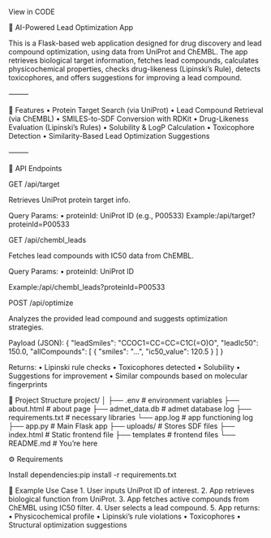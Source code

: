 View in CODE

🧪 AI-Powered Lead Optimization App

This is a Flask-based web application designed for drug discovery and lead compound optimization, using data from UniProt and ChEMBL. The app retrieves biological target information, fetches lead compounds, calculates physicochemical properties, checks drug-likeness (Lipinski’s Rule), detects toxicophores, and offers suggestions for improving a lead compound.

⸻

🔧 Features
	•	Protein Target Search (via UniProt)
	•	Lead Compound Retrieval (via ChEMBL)
	•	SMILES-to-SDF Conversion with RDKit
	•	Drug-Likeness Evaluation (Lipinski’s Rules)
	•	Solubility & LogP Calculation
	•	Toxicophore Detection
	•	Similarity-Based Lead Optimization Suggestions

⸻

🚀 API Endpoints

GET /api/target

Retrieves UniProt protein target info.

Query Params:
	•	proteinId: UniProt ID (e.g., P00533)
Example:/api/target?proteinId=P00533

GET /api/chembl_leads

Fetches lead compounds with IC50 data from ChEMBL.

Query Params:
	•	proteinId: UniProt ID

Example:/api/chembl_leads?proteinId=P00533

POST /api/optimize

Analyzes the provided lead compound and suggests optimization strategies.

Payload (JSON):
{
  "leadSmiles": "CCOC1=CC=CC=C1C(=O)O",
  "leadIc50": 150.0,
  "allCompounds": [
    {
      "smiles": "...",
      "ic50_value": 120.5
    }
  ]
}

Returns:
	•	Lipinski rule checks
	•	Toxicophores detected
	•	Solubility
	•	Suggestions for improvement
	•	Similar compounds based on molecular fingerprints

📁 Project Structure
 project/
│
├── .env                 # environment variables
├── about.html           # about page
├── admet_data.db        # admet database log
├── requirements.txt     # necessary libraries
└── app.log              # app functioning log
├── app.py               # Main Flask app
├── uploads/             # Stores SDF files
├── index.html           # Static frontend file
├── templates            # frontend files
└── README.md            # You’re here

⚙️ Requirements

Install dependencies:pip install -r requirements.txt

🧠 Example Use Case
	1.	User inputs UniProt ID of interest.
	2.	App retrieves biological function from UniProt.
	3.	App fetches active compounds from ChEMBL using IC50 filter.
	4.	User selects a lead compound.
	5.	App returns:
	•	Physicochemical profile
	•	Lipinski’s rule violations
	•	Toxicophores
	•	Structural optimization suggestions
